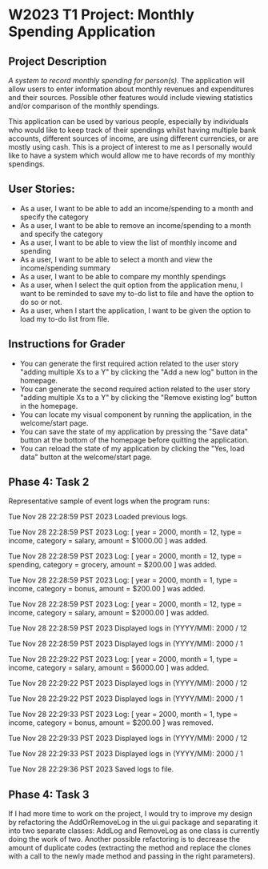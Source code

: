 # W2023 T1 Project: Monthly Spending Application

## Project Description

*A system to record monthly spending for person(s).*
The application will allow users to enter information about monthly revenues
and expenditures and their sources. Possible other features would include
viewing statistics and/or comparison of the monthly spendings.

This application can be used by various people, especially by individuals who would like to 
keep track of their spendings whilst having multiple bank accounts, different sources of income, 
are using different currencies, or are mostly using cash. This is a project of interest to me as 
I personally would like to have a system which would allow me to have records of my monthly spendings.

## User Stories:
- As a user, I want to be able to add an income/spending to a month and specify the category
- As a user, I want to be able to remove an income/spending to a month and specify the category
- As a user, I want to be able to view the list of monthly income and spending 
- As a user, I want to be able to select a month and view the income/spending summary
- As a user, I want to be able to compare my monthly spendings
- As a user, when I select the quit option from the application menu, I want to be reminded to save my to-do list to file and have the option to do so or not.
- As a user, when I start the application, I want to be given the option to load my to-do list from file.

## Instructions for Grader
- You can generate the first required action related to the user story "adding multiple Xs to a Y" by clicking the "Add a new log" button in the homepage.
- You can generate the second required action related to the user story "adding multiple Xs to a Y" by clicking the "Remove existing log" button in the homepage.
- You can locate my visual component by running the application, in the welcome/start page.
- You can save the state of my application by pressing the "Save data" button at the bottom of the homepage before quitting the application.
- You can reload the state of my application by clicking the "Yes, load data" button at the welcome/start page.

## Phase 4: Task 2
Representative sample of event logs when the program runs:

Tue Nov 28 22:28:59 PST 2023
Loaded previous logs.

Tue Nov 28 22:28:59 PST 2023
Log: [ year = 2000, month = 12, type = income, category = salary, amount = $1000.00 ] was added.

Tue Nov 28 22:28:59 PST 2023
Log: [ year = 2000, month = 12, type = spending, category = grocery, amount = $200.00 ] was added.

Tue Nov 28 22:28:59 PST 2023
Log: [ year = 2000, month = 1, type = income, category = bonus, amount = $200.00 ] was added.

Tue Nov 28 22:28:59 PST 2023
Log: [ year = 2000, month = 12, type = income, category = salary, amount = $2000.00 ] was added.

Tue Nov 28 22:28:59 PST 2023
Displayed logs in (YYYY/MM): 2000 / 12

Tue Nov 28 22:28:59 PST 2023
Displayed logs in (YYYY/MM): 2000 / 1

Tue Nov 28 22:29:22 PST 2023
Log: [ year = 2000, month = 1, type = income, category = salary, amount = $6000.00 ] was added.

Tue Nov 28 22:29:22 PST 2023
Displayed logs in (YYYY/MM): 2000 / 12

Tue Nov 28 22:29:22 PST 2023
Displayed logs in (YYYY/MM): 2000 / 1

Tue Nov 28 22:29:33 PST 2023
Log: [ year = 2000, month = 1, type = income, category = bonus, amount = $200.00 ] was removed.

Tue Nov 28 22:29:33 PST 2023
Displayed logs in (YYYY/MM): 2000 / 12

Tue Nov 28 22:29:33 PST 2023
Displayed logs in (YYYY/MM): 2000 / 1

Tue Nov 28 22:29:36 PST 2023
Saved logs to file.


## Phase 4: Task 3
If I had more time to work on the project, I would try to improve my design by refactoring the AddOrRemoveLog in the 
ui.gui package and separating it into two separate classes: AddLog and RemoveLog as one class is currently doing the work of two. 
Another possible refactoring is to decrease the amount of duplicate codes (extracting the method and replace the clones 
with a call to the newly made method and passing in the right parameters).
